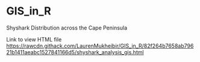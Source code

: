 # GIS_in_R
Shyshark Distribution across the Cape Peninsula


Link to view HTML file
https://rawcdn.githack.com/LaurenMukheibir/GIS_in_R/82f264b7658ab79621b1411aeabc1527841166d5/shyshark_analysis_gis.html

